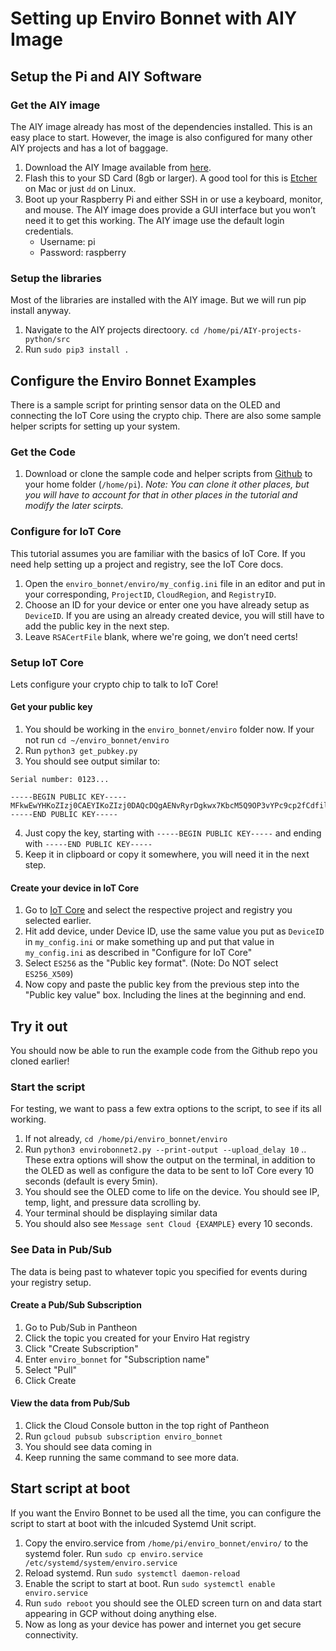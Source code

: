 # Setting up Enviro Bonnet with AIY Image

## Setup the Pi and AIY Software
### Get the AIY image
The AIY image already has most of the dependencies installed. This is an easy place to start. However, the image is also configured for many other AIY projects and has a lot of baggage.

1. Download the AIY Image available from [here](https://drive.google.com/corp/drive/u/0/folders/1u66FKftzIi0d3KTf-cfEc7Ybu51N8-o3).
2. Flash this to your SD Card (8gb or larger). A good tool for this is [Etcher](https://etcher.io/) on Mac or just `dd` on Linux. 
3. Boot up your Raspberry Pi and either SSH in or use a keyboard, monitor, and mouse. The AIY image does provide a GUI interface but you won’t need it to get this working. The AIY image use the default login credentials.
	- Username: pi
	- Password: raspberry


### Setup the libraries
Most of the libraries are installed with the AIY image. But we will run pip install anyway.

1. Navigate to the AIY projects directoory.
`cd /home/pi/AIY-projects-python/src`
2. Run `sudo pip3 install .`

## Configure the Enviro Bonnet Examples
There is a sample script for printing sensor data on the OLED and connecting the IoT Core using the crypto chip. There are also some sample helper scripts for setting up your system.

### Get the Code
1. Download or clone the sample code and helper scripts from [Github](https://github.com/chut/enviro_bonnet) to your home folder (`/home/pi`). *Note: You can clone it other places, but you will have to account for that in other places in the tutorial and modify the later scirpts.*

### Configure for IoT Core
This tutorial assumes you are familiar with the basics of IoT Core. If you need help setting up a project and registry, see the IoT Core docs.

1. Open the `enviro_bonnet/enviro/my_config.ini` file in an editor and put in your corresponding, `ProjectID`, `CloudRegion`, and `RegistryID`.
2. Choose an ID for your device or enter one you have already setup as `DeviceID`. If you are using an already created device, you will still have to add the public key in the next step.
3. Leave `RSACertFile` blank, where we're going, we don’t need certs!

### Setup IoT Core
Lets configure your crypto chip to talk to IoT Core!

#### Get your public key
1. You should be working in the `enviro_bonnet/enviro` folder now. If your not run `cd ~/enviro_bonnet/enviro`
2. Run `python3 get_pubkey.py`
3. You should see output similar to:

```
Serial number: 0123...

-----BEGIN PUBLIC KEY-----
MFkwEwYHKoZIzj0CAEYIKoZIzj0DAQcDQgAENvRyrDgkwx7KbcM5Q9OP3vYPc9cp2fCdfil9r5pnXZgirRBu9mcxBEAvmDkP7g4u0BHNADx8hiM62Da2uBLBiA==
-----END PUBLIC KEY-----
```

4. Just copy the key, starting with `-----BEGIN PUBLIC KEY-----` and ending with `-----END PUBLIC KEY-----`
5. Keep it in clipboard or copy it somewhere, you will need it in the next step.


#### Create your device in IoT Core
1. Go to [IoT Core](https://pantheon.corp.google.com/iot) and select the respective project and registry you selected earlier.
2. Hit add device, under Device ID, use the same value you put as `DeviceID` in `my_config.ini` or make something up and put that value in `my_config.ini` as described in "Configure for IoT Core"
3. Select `ES256` as the "Public key format". (Note: Do NOT select `ES256_X509`)
4. Now copy and paste the public key from the previous step into the "Public key value" box. Including the lines at the beginning and end.

## Try it out
You should now be able to run the example code from the Github repo you cloned earlier!

### Start the script
For testing, we want to pass a few extra options to the script, to see if its all working.

1. If not already, `cd /home/pi/enviro_bonnet/enviro`
2. Run `python3 envirobonnet2.py --print-output --upload_delay 10`
.. These extra options will show the output on the terminal, in addition to the OLED as well as configure the data to be sent to IoT Core every 10 seconds (default is every 5min).
3. You should see the OLED come to life on the device. You should see IP, temp, light, and pressure data scrolling by.
4. Your terminal should be displaying similar data
5. You should also see `Message sent Cloud {EXAMPLE}` every 10 seconds.


### See Data in Pub/Sub
The data is being past to whatever topic you specified for events during your registry setup.

#### Create a Pub/Sub Subscription
1. Go to Pub/Sub in Pantheon
2. Click the topic you created for your Enviro Hat registry
3. Click "Create Subscription"
4. Enter `enviro_bonnet` for "Subscription name"
5. Select "Pull"
6. Click Create

#### View the data from Pub/Sub

1. Click the Cloud Console button in the top right of Pantheon
2. Run `gcloud pubsub subscription enviro_bonnet`
3. You should see data coming in 
4. Keep running the same command to see more data. 


## Start script at boot
If you want the Enviro Bonnet to be used all the time, you can configure the script to start at boot with the inlcuded Systemd Unit script.


1. Copy the enviro.service from `/home/pi/enviro_bonnet/enviro/` to the systemd foler. Run `sudo cp enviro.service /etc/systemd/system/enviro.service`
2. Reload systemd. Run `sudo systemctl daemon-reload`
3. Enable the script to start at boot. Run `sudo systemctl enable enviro.service`
4. Run `sudo reboot` you should see the OLED screen turn on and data start appearing in GCP without doing anything else. 
5. Now as long as your device has power and internet you get secure connectivity. 


